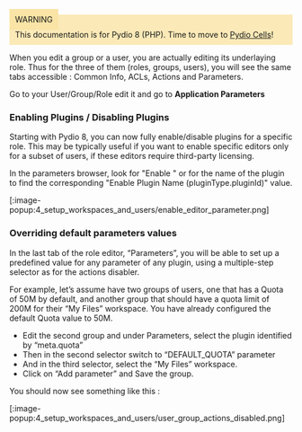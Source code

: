 <div style="background-color: #fbe9b7;font-size: 14px;">
<span style="background-color: #fae4a6;padding: 10px;">WARNING</span>
<span style="padding: 10px;display: inline-block;">This documentation is for Pydio 8 (PHP). Time to move to <a href="https://pydio.com/en/docs/administration-guides">Pydio Cells</a>!</span>
</div>

When you edit a group or a user, you are actually editing its underlaying role. Thus for the three of them (roles, groups, users), you will see the same tabs accessible : Common Info, ACLs, Actions and Parameters.

Go to your User/Group/Role edit it and go to **Application Parameters**

### Enabling Plugins / Disabling Plugins
Starting with Pydio 8, you can now fully enable/disable plugins for a specific role. This may be typically useful if you want to enable specific editors only for a subset of users, if these editors require third-party licensing.

In the parameters browser, look for "Enable " or for the name of the plugin to find the corresponding "Enable Plugin Name (pluginType.pluginId)" value.

[:image-popup:4_setup_workspaces_and_users/enable_editor_parameter.png]

### Overriding default parameters values
In the last tab of the role editor, “Parameters”, you will be able to set up a predefined value for any parameter of any plugin, using a multiple-step selector as for the actions disabler.

For example, let’s assume have two groups of users, one that has a Quota of 50M by default, and another group that should have a quota limit of 200M for their “My Files” workspace. You have already configured the default Quota value to 50M.

+ Edit the second group and under Parameters, select the plugin identified by  “meta.quota”
+ Then in the second selector switch to “DEFAULT_QUOTA” parameter
+ And in the third selector, select the “My Files” workspace.
+ Click on “Add parameter” and Save the group.

You should now see something like this :

[:image-popup:4_setup_workspaces_and_users/user_group_actions_disabled.png]
